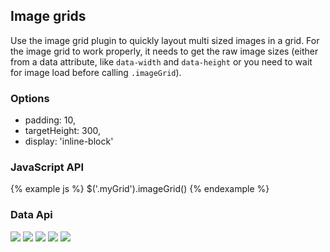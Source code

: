 ## Image grids

Use the image grid plugin to quickly layout multi sized images in a grid. For the image grid to work properly, it needs to get the raw image sizes (either from a data attribute, like `data-width` and `data-height` or you need to wait for image load before calling `.imageGrid`).

### Options

- padding: 10,
- targetHeight: 300,
- display: 'inline-block'

### JavaScript API
{% example js %}
$('.myGrid').imageGrid()
{% endexample %}

### Data Api


<div data-grid="images">
  <img data-width="350" data-height="300" src="http://placehold.it/350x300/EEE04A/ffffff">
  <img data-width="420" data-height="320" src="http://placehold.it/420x320/5cb85c/ffffff">
  <img data-width="320" data-height="380" src="http://placehold.it/320x380/5bc0de/ffffff">
  <img data-width="472" data-height="500" src="http://placehold.it/472x500/f0ad4e/ffffff">
  <img data-width="540" data-height="360" src="http://placehold.it/540x360/FF3167/ffffff">
</div>

